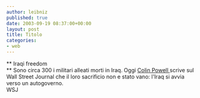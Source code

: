 ```yaml
---
author: leibniz
published: true
date: 2003-09-19 08:37:00+00:00
layout: post
title: Titolo
categories:
- web
---
```


   **   Iraqi freedom   
**   Sono circa 300 i militari alleati morti in Iraq. Oggi  [ Colin Powell ](http://www.opinionjournal.com/editorial/?id=110004035)scrive sul Wall Street Journal che il loro sacrificio non e stato vano: l'Iraq si avvia verso un autogoverno.   
WSJ
